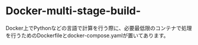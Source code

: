 # Docker-multi-stage-build-
Docker上でPythonなどの言語で計算を行う際に、必要最低限のコンテナで処理を行うためのDockerfileとdocker-compose.yamlが置いてあります。
